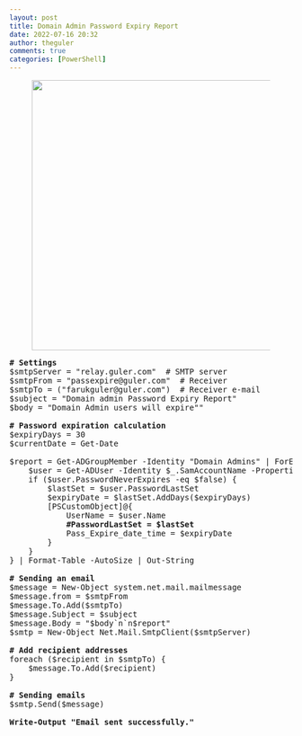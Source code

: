 ```yaml
---
layout: post
title: Domain Admin Password Expiry Report
date: 2022-07-16 20:32
author: theguler
comments: true
categories: [PowerShell]
---
```

<!-- wp:image {"id":2148,"width":"481px","height":"auto","sizeSlug":"large","linkDestination":"none"} -->
<figure class="wp-block-image size-large is-resized"><img src="https://farukguler.com/wp-content/uploads/2022/02/powershell-as-admin.webp?w=625" alt="" class="wp-image-2148" style="width:481px;height:auto" /></figure>
<!-- /wp:image -->

<!-- wp:preformatted -->
<pre class="wp-block-preformatted"><strong># Settings</strong><br>$smtpServer = "relay.guler.com"  # SMTP server<br>$smtpFrom = "passexpire@guler.com"  # Receiver<br>$smtpTo = ("farukguler@guler.com")  # Receiver e-mail<br>$subject = "Domain admin Password Expiry Report"<br>$body = "Domain Admin users will expire""<br><br><strong># Password expiration calculation</strong><br>$expiryDays = 30<br>$currentDate = Get-Date<br><br>$report = Get-ADGroupMember -Identity "Domain Admins" | ForEach-Object {<br>    $user = Get-ADUser -Identity $_.SamAccountName -Properties "PasswordLastSet", "PasswordNeverExpires"<br>    if ($user.PasswordNeverExpires -eq $false) {<br>        $lastSet = $user.PasswordLastSet<br>        $expiryDate = $lastSet.AddDays($expiryDays)<br>        [PSCustomObject]@{<br>            UserName = $user.Name<br>            <strong>#PasswordLastSet = $lastSet</strong><br>            Pass_Expire_date_time = $expiryDate<br>        }<br>    }<br>} | Format-Table -AutoSize | Out-String<br><br><strong># Sending an email</strong><br>$message = New-Object system.net.mail.mailmessage<br>$message.from = $smtpFrom<br>$message.To.Add($smtpTo)<br>$message.Subject = $subject<br>$message.Body = "$body`n`n$report"<br>$smtp = New-Object Net.Mail.SmtpClient($smtpServer)<br><br><strong># Add recipient addresses</strong><br>foreach ($recipient in $smtpTo) {<br>    $message.To.Add($recipient)<br>}<br><br><strong># Sending emails</strong><br>$smtp.Send($message)<br><br><strong>Write-Output "Email sent successfully."</strong></pre>
<!-- /wp:preformatted -->
